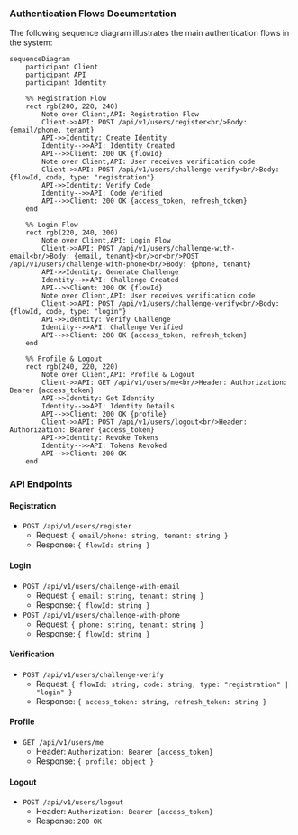 ### Authentication Flows Documentation

The following sequence diagram illustrates the main authentication flows in the system:

```mermaid
sequenceDiagram
    participant Client
    participant API
    participant Identity
    
    %% Registration Flow
    rect rgb(200, 220, 240)
        Note over Client,API: Registration Flow
        Client->>API: POST /api/v1/users/register<br/>Body: {email/phone, tenant}
        API->>Identity: Create Identity
        Identity-->>API: Identity Created
        API-->>Client: 200 OK {flowId}
        Note over Client,API: User receives verification code
        Client->>API: POST /api/v1/users/challenge-verify<br/>Body: {flowId, code, type: "registration"}
        API->>Identity: Verify Code
        Identity-->>API: Code Verified
        API-->>Client: 200 OK {access_token, refresh_token}
    end

    %% Login Flow
    rect rgb(220, 240, 200)
        Note over Client,API: Login Flow
        Client->>API: POST /api/v1/users/challenge-with-email<br/>Body: {email, tenant}<br/>or<br/>POST /api/v1/users/challenge-with-phone<br/>Body: {phone, tenant}
        API->>Identity: Generate Challenge
        Identity-->>API: Challenge Created
        API-->>Client: 200 OK {flowId}
        Note over Client,API: User receives verification code
        Client->>API: POST /api/v1/users/challenge-verify<br/>Body: {flowId, code, type: "login"}
        API->>Identity: Verify Challenge
        Identity-->>API: Challenge Verified
        API-->>Client: 200 OK {access_token, refresh_token}
    end

    %% Profile & Logout
    rect rgb(240, 220, 220)
        Note over Client,API: Profile & Logout
        Client->>API: GET /api/v1/users/me<br/>Header: Authorization: Bearer {access_token}
        API->>Identity: Get Identity
        Identity-->>API: Identity Details
        API-->>Client: 200 OK {profile}
        Client->>API: POST /api/v1/users/logout<br/>Header: Authorization: Bearer {access_token}
        API->>Identity: Revoke Tokens
        Identity-->>API: Tokens Revoked
        API-->>Client: 200 OK
    end
```

### API Endpoints

#### Registration
- `POST /api/v1/users/register`
  - Request: `{ email/phone: string, tenant: string }`
  - Response: `{ flowId: string }`

#### Login
- `POST /api/v1/users/challenge-with-email`
  - Request: `{ email: string, tenant: string }`
  - Response: `{ flowId: string }`
- `POST /api/v1/users/challenge-with-phone`
  - Request: `{ phone: string, tenant: string }`
  - Response: `{ flowId: string }`

#### Verification
- `POST /api/v1/users/challenge-verify`
  - Request: `{ flowId: string, code: string, type: "registration" | "login" }`
  - Response: `{ access_token: string, refresh_token: string }`

#### Profile
- `GET /api/v1/users/me`
  - Header: `Authorization: Bearer {access_token}`
  - Response: `{ profile: object }`

#### Logout
- `POST /api/v1/users/logout`
  - Header: `Authorization: Bearer {access_token}`
  - Response: `200 OK`


